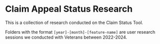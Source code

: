 # Claim Appeal Status Research

This is a collection of research conducted on the Claim Status Tool.

Folders with the format `[year]-[month]-[feature-name]` are user research sessions we conducted with Veterans between 2022-2024.
